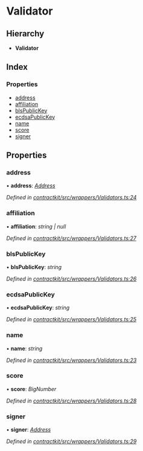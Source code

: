 # Validator

## Hierarchy

* **Validator**

## Index

### Properties

* [address]()
* [affiliation]()
* [blsPublicKey]()
* [ecdsaPublicKey]()
* [name]()
* [score]()
* [signer]()

## Properties

### address

• **address**: [_Address_](_base_.md#address)

_Defined in_ [_contractkit/src/wrappers/Validators.ts:24_](https://github.com/celo-org/celo-monorepo/blob/master/packages/contractkit/src/wrappers/Validators.ts#L24)

### affiliation

• **affiliation**: _string \| null_

_Defined in_ [_contractkit/src/wrappers/Validators.ts:27_](https://github.com/celo-org/celo-monorepo/blob/master/packages/contractkit/src/wrappers/Validators.ts#L27)

### blsPublicKey

• **blsPublicKey**: _string_

_Defined in_ [_contractkit/src/wrappers/Validators.ts:26_](https://github.com/celo-org/celo-monorepo/blob/master/packages/contractkit/src/wrappers/Validators.ts#L26)

### ecdsaPublicKey

• **ecdsaPublicKey**: _string_

_Defined in_ [_contractkit/src/wrappers/Validators.ts:25_](https://github.com/celo-org/celo-monorepo/blob/master/packages/contractkit/src/wrappers/Validators.ts#L25)

### name

• **name**: _string_

_Defined in_ [_contractkit/src/wrappers/Validators.ts:23_](https://github.com/celo-org/celo-monorepo/blob/master/packages/contractkit/src/wrappers/Validators.ts#L23)

### score

• **score**: _BigNumber_

_Defined in_ [_contractkit/src/wrappers/Validators.ts:28_](https://github.com/celo-org/celo-monorepo/blob/master/packages/contractkit/src/wrappers/Validators.ts#L28)

### signer

• **signer**: [_Address_](_base_.md#address)

_Defined in_ [_contractkit/src/wrappers/Validators.ts:29_](https://github.com/celo-org/celo-monorepo/blob/master/packages/contractkit/src/wrappers/Validators.ts#L29)

